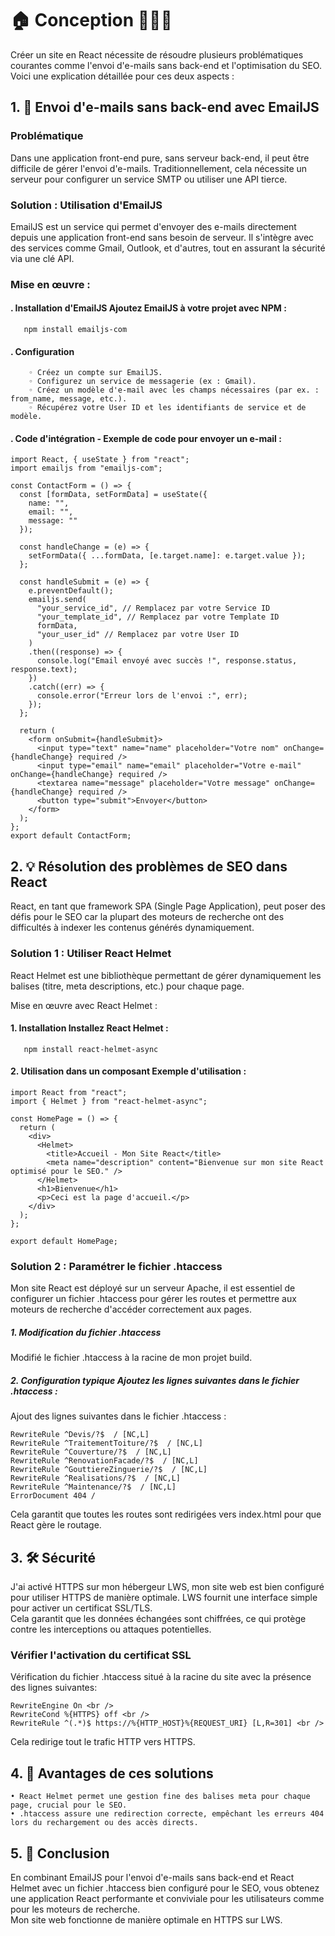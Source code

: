 # <h1>🏠 Conception 👷🏻‍♂️</h1>

Créer un site en React nécessite de résoudre plusieurs problématiques courantes comme l'envoi d'e-mails sans back-end et l'optimisation du SEO. <br>
Voici une explication détaillée pour ces deux aspects :

## 1. 📧 Envoi d'e-mails sans back-end avec EmailJS

### Problématique
Dans une application front-end pure, sans serveur back-end, il peut être difficile de gérer l'envoi d'e-mails. Traditionnellement, cela nécessite un serveur pour configurer un service SMTP ou utiliser une API tierce.

### Solution : Utilisation d'EmailJS
EmailJS est un service qui permet d'envoyer des e-mails directement depuis une application front-end sans besoin de serveur. Il s'intègre avec des services comme Gmail, Outlook, et d'autres, tout en assurant la sécurité via une clé API.

### Mise en œuvre :

####    . Installation d'EmailJS Ajoutez EmailJS à votre projet avec NPM :
       npm install emailjs-com

####    . Configuration
        ◦ Créez un compte sur EmailJS.
        ◦ Configurez un service de messagerie (ex : Gmail).
        ◦ Créez un modèle d'e-mail avec les champs nécessaires (par ex. : from_name, message, etc.).
        ◦ Récupérez votre User ID et les identifiants de service et de modèle.

####    . Code d'intégration - Exemple de code pour envoyer un e-mail :

    import React, { useState } from "react";
    import emailjs from "emailjs-com";
    
    const ContactForm = () => {
      const [formData, setFormData] = useState({
        name: "",
        email: "",
        message: ""
      });
    
      const handleChange = (e) => {
        setFormData({ ...formData, [e.target.name]: e.target.value });
      };
    
      const handleSubmit = (e) => {
        e.preventDefault();
        emailjs.send(
          "your_service_id", // Remplacez par votre Service ID
          "your_template_id", // Remplacez par votre Template ID
          formData,
          "your_user_id" // Remplacez par votre User ID
        )
        .then((response) => {
          console.log("Email envoyé avec succès !", response.status, response.text);
        })
        .catch((err) => {
          console.error("Erreur lors de l'envoi :", err);
        });
      };
    
      return (
        <form onSubmit={handleSubmit}>
          <input type="text" name="name" placeholder="Votre nom" onChange={handleChange} required />
          <input type="email" name="email" placeholder="Votre e-mail" onChange={handleChange} required />
          <textarea name="message" placeholder="Votre message" onChange={handleChange} required />
          <button type="submit">Envoyer</button>
        </form>
      );
    };
    export default ContactForm;


## 2. 💡 Résolution des problèmes de SEO dans React

React, en tant que framework SPA (Single Page Application), peut poser des défis pour le SEO car la plupart des moteurs de recherche ont des difficultés à indexer les contenus générés dynamiquement.

### Solution 1 : Utiliser React Helmet

React Helmet est une bibliothèque permettant de gérer dynamiquement les balises <head> (titre, meta descriptions, etc.) pour chaque page.

Mise en œuvre avec React Helmet :

####    1. Installation Installez React Helmet :
       npm install react-helmet-async

####    2. Utilisation dans un composant Exemple d'utilisation :

    import React from "react";
    import { Helmet } from "react-helmet-async";
    
    const HomePage = () => {
      return (
        <div>
          <Helmet>
            <title>Accueil - Mon Site React</title>
            <meta name="description" content="Bienvenue sur mon site React optimisé pour le SEO." />
          </Helmet>
          <h1>Bienvenue</h1>
          <p>Ceci est la page d'accueil.</p>
        </div>
      );
    };
    
    export default HomePage;

### Solution 2 : Paramétrer le fichier .htaccess

Mon site React est déployé sur un serveur Apache, il est essentiel de configurer un fichier .htaccess pour gérer les routes et permettre aux moteurs de recherche d'accéder correctement aux pages.

#####    1. Modification du fichier .htaccess 
Modifié le fichier .htaccess à la racine de mon projet build.

#####    2. Configuration typique Ajoutez les lignes suivantes dans le fichier .htaccess :
Ajout des lignes suivantes dans le fichier .htaccess : 

    RewriteRule ^Devis/?$  / [NC,L]
    RewriteRule ^TraitementToiture/?$  / [NC,L]
    RewriteRule ^Couverture/?$  / [NC,L]
    RewriteRule ^RenovationFacade/?$  / [NC,L]
    RewriteRule ^GouttiereZinguerie/?$  / [NC,L]
    RewriteRule ^Realisations/?$  / [NC,L]
    RewriteRule ^Maintenance/?$  / [NC,L]
    ErrorDocument 404 /

Cela garantit que toutes les routes sont redirigées vers index.html pour que React gère le routage.

## 3. 🛠️ Sécurité

J'ai activé HTTPS sur mon hébergeur LWS, mon site web est bien configuré pour utiliser HTTPS de manière optimale. LWS fournit une interface simple pour activer un certificat SSL/TLS. <br>
Cela garantit que les données échangées sont chiffrées, ce qui protège contre les interceptions ou attaques potentielles.

### Vérifier l'activation du certificat SSL

Vérification du fichier .htaccess situé à la racine du site avec la présence des lignes suivantes:
 
    RewriteEngine On <br />
    RewriteCond %{HTTPS} off <br />
    RewriteRule ^(.*)$ https://%{HTTP_HOST}%{REQUEST_URI} [L,R=301] <br />

Cela redirige tout le trafic HTTP vers HTTPS.

## 4. 📝 Avantages de ces solutions
    • React Helmet permet une gestion fine des balises meta pour chaque page, crucial pour le SEO.
    • .htaccess assure une redirection correcte, empêchant les erreurs 404 lors du rechargement ou des accès directs.

## 5. 🎯 Conclusion
En combinant EmailJS pour l'envoi d'e-mails sans back-end et React Helmet avec un fichier .htaccess bien configuré pour le SEO, 
vous obtenez une application React performante et conviviale pour les utilisateurs comme pour les moteurs de recherche.<br />
Mon site web fonctionne de manière optimale en HTTPS sur LWS. 